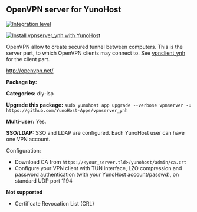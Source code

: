 OpenVPN server for YunoHost
--------------------

[![Integration level](https://dash.yunohost.org/integration/vpnserver_ynh.svg)](https://dash.yunohost.org/appci/app/vpnserver)

[![Install vpnserver_ynh with YunoHost](https://install-app.yunohost.org/install-with-yunohost.png)](https://install-app.yunohost.org/?app=vpnserver_ynh)

OpenVPN allow to create secured tunnel between computers. This is the server part, to which OpenVPN clients may connect to. See [vpnclient_ynh](https://github.com/labriqueinternet/vpnclient_ynh) for the client part.

http://openvpn.net/

**Package by:**

**Categories:** diy-isp

**Upgrade this package:**
`sudo yunohost app upgrade --verbose vpnserver -u https://github.com/YunoHost-Apps/vpnserver_ynh`

**Multi-user:** Yes.

**SSO/LDAP:** SSO and LDAP are configured. Each YunoHost user can have one VPN account.


Configuration:

* Download CA from `https://<your_server.tld>/yunohost/admin/ca.crt`
* Configure your VPN client with TUN interface, LZO compression and password authentication (with your YunoHost account/passwd), on standard UDP port 1194

**Not supported**

* Certificate Revocation List (CRL)
